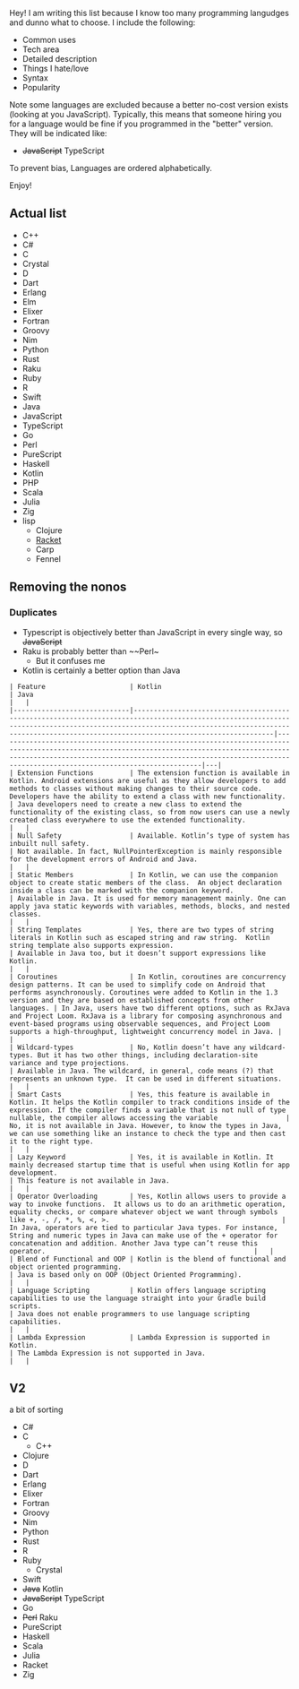Hey! I am writing this list because I know too many programming langudges and dunno what to choose. I include the following:

- Common uses
- Tech area
- Detailed description
- Things I hate/love
- Syntax
- Popularity

Note some languages are excluded because a better no-cost version exists (looking at you JavaScript). Typically, this means that someone hiring you for a language would be fine if you programmed in the "better" version. They will be indicated like:
- ~~JavaScript~~ TypeScript

To prevent bias, Languages are ordered alphabetically.

Enjoy! 

## Actual list

- C++
- C#
- C
- Crystal
- D
- Dart
- Erlang
- Elm
- Elixer
- Fortran
- Groovy
- Nim
- Python
- Rust
- Raku
- Ruby
- R
- Swift
- Java
- JavaScript
- TypeScript
- Go
- Perl
- PureScript
- Haskell
- Kotlin
- PHP
- Scala
- Julia
- Zig
- lisp
	- Clojure
	- [Racket](https://en.wikipedia.org/wiki/Racket_(programming_language))
	- Carp
	- Fennel

## Removing the nonos

### Duplicates

- Typescript is objectively better than JavaScript in every single way, so ~~JavaScript~~
- Raku is probably better than ~~Perl~
	- But it confuses me
- Kotlin is certainly a better option than Java

```
| Feature                     | Kotlin                                                                                                                                                                                                                                              | Java                                                                                                                                                                                                                                                                |   |
|-----------------------------|-----------------------------------------------------------------------------------------------------------------------------------------------------------------------------------------------------------------------------------------------------|---------------------------------------------------------------------------------------------------------------------------------------------------------------------------------------------------------------------------------------------------------------------|---|
| Extension Functions         | The extension function is available in Kotlin. Android extensions are useful as they allow developers to add methods to classes without making changes to their source code. Developers have the ability to extend a class with new functionality.  | Java developers need to create a new class to extend the functionality of the existing class, so from now users can use a newly created class everywhere to use the extended functionality.                                                                         |   |
| Null Safety                 | Available. Kotlin’s type of system has inbuilt null safety.                                                                                                                                                                                         | Not available. In fact, NullPointerException is mainly responsible for the development errors of Android and Java.                                                                                                                                                  |   |
| Static Members              | In Kotlin, we can use the companion object to create static members of the class.  An object declaration inside a class can be marked with the companion keyword.                                                                                   | Available in Java. It is used for memory management mainly. One can apply java static keywords with variables, methods, blocks, and nested classes.                                                                                                                 |   |
| String Templates            | Yes, there are two types of string literals in Kotlin such as escaped string and raw string.  Kotlin string template also supports expression.                                                                                                      | Available in Java too, but it doesn’t support expressions like Kotlin.                                                                                                                                                                                              |   |
| Coroutines                  | In Kotlin, coroutines are concurrency design patterns. It can be used to simplify code on Android that performs asynchronously. Coroutines were added to Kotlin in the 1.3 version and they are based on established concepts from other languages. | In Java, users have two different options, such as RxJava and Project Loom. RxJava is a library for composing asynchronous and event-based programs using observable sequences, and Project Loom supports a high-throughput, lightweight concurrency model in Java. |   |
| Wildcard-types              | No, Kotlin doesn’t have any wildcard-types. But it has two other things, including declaration-site variance and type projections.                                                                                                                  | Available in Java. The wildcard, in general, code means (?) that represents an unknown type.  It can be used in different situations.                                                                                                                               |   |
| Smart Casts                 | Yes, this feature is available in Kotlin. It helps the Kotlin compiler to track conditions inside of the expression. If the compiler finds a variable that is not null of type nullable, the compiler allows accessing the variable                 | No, it is not available in Java. However, to know the types in Java, we can use something like an instance to check the type and then cast it to the right type.                                                                                                    |   |
| Lazy Keyword                | Yes, it is available in Kotlin. It mainly decreased startup time that is useful when using Kotlin for app development.                                                                                                                              | This feature is not available in Java.                                                                                                                                                                                                                              |   |
| Operator Overloading        | Yes, Kotlin allows users to provide a way to invoke functions.  It allows us to do an arithmetic operation, equality checks, or compare whatever object we want through symbols like +, -, /, *, %, <, >.                                           | In Java, operators are tied to particular Java types. For instance, String and numeric types in Java can make use of the + operator for concatenation and addition. Another Java type can’t reuse this operator.                                                    |   |
| Blend of Functional and OOP | Kotlin is the blend of functional and object oriented programming.                                                                                                                                                                                  | Java is based only on OOP (Object Oriented Programming).                                                                                                                                                                                                            |   |
| Language Scripting          | Kotlin offers language scripting capabilities to use the language straight into your Gradle build scripts.                                                                                                                                          | Java does not enable programmers to use language scripting capabilities.                                                                                                                                                                                            |   |
| Lambda Expression           | Lambda Expression is supported in Kotlin.                                                                                                                                                                                                           | The Lambda Expression is not supported in Java.                                                                                                                                                                                                                     |   |
```
## V2 

a bit of sorting

- C#
- C
	- C++
- Clojure
- D
- Dart
- Erlang
- Elixer
- Fortran
- Groovy
- Nim
- Python
- Rust
- R
- Ruby
	- Crystal
- Swift
- ~~Java~~ Kotlin
- ~~JavaScript~~ TypeScript
- Go
- ~~Perl~~ Raku
- PureScript
- Haskell
- Scala
- Julia
- Racket
- Zig